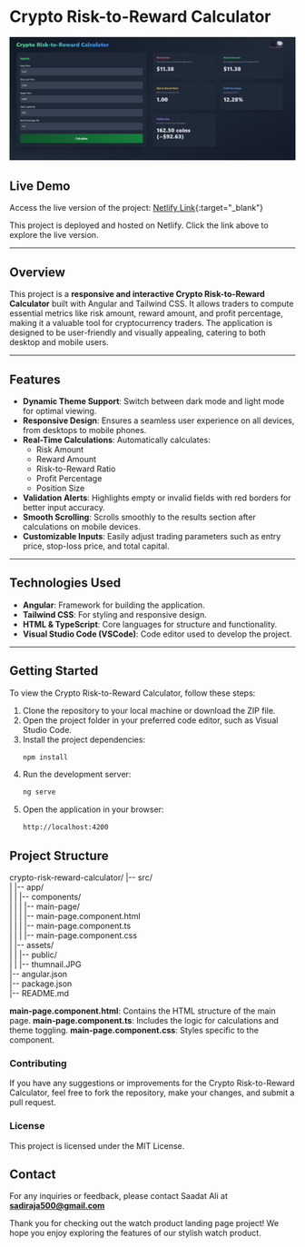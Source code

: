 # Crypto Risk-to-Reward Calculator
![Thumbnail for Crypto Risk-to-Reward Calculator](public/thumnail.JPG)

## Live Demo

Access the live version of the project: [Netlify Link](https://cryptotradecalculator.netlify.app/){:target="_blank"}

This project is deployed and hosted on Netlify. Click the link above to explore the live version.

---

## Overview

This project is a **responsive and interactive Crypto Risk-to-Reward Calculator** built with Angular and Tailwind CSS. It allows traders to compute essential metrics like risk amount, reward amount, and profit percentage, making it a valuable tool for cryptocurrency traders. The application is designed to be user-friendly and visually appealing, catering to both desktop and mobile users.

---

## Features

- **Dynamic Theme Support**: Switch between dark mode and light mode for optimal viewing.
- **Responsive Design**: Ensures a seamless user experience on all devices, from desktops to mobile phones.
- **Real-Time Calculations**: Automatically calculates:
  - Risk Amount
  - Reward Amount
  - Risk-to-Reward Ratio
  - Profit Percentage
  - Position Size
- **Validation Alerts**: Highlights empty or invalid fields with red borders for better input accuracy.
- **Smooth Scrolling**: Scrolls smoothly to the results section after calculations on mobile devices.
- **Customizable Inputs**: Easily adjust trading parameters such as entry price, stop-loss price, and total capital.

---

## Technologies Used

- **Angular**: Framework for building the application.
- **Tailwind CSS**: For styling and responsive design.
- **HTML & TypeScript**: Core languages for structure and functionality.
- **Visual Studio Code (VSCode)**: Code editor used to develop the project.

---

## Getting Started

To view the Crypto Risk-to-Reward Calculator, follow these steps:

1. Clone the repository to your local machine or download the ZIP file.  
2. Open the project folder in your preferred code editor, such as Visual Studio Code.  
3. Install the project dependencies:
   ```bash
   npm install
4. Run the development server:
   ```bash
   ng serve

5. Open the application in your browser:
   ```bash
   http://localhost:4200

## Project Structure
crypto-risk-reward-calculator/
|-- src/  
|   |-- app/  
|   |   |-- components/  
|   |   |   |-- main-page/  
|   |   |       |-- main-page.component.html  
|   |   |       |-- main-page.component.ts  
|   |   |       |-- main-page.component.css  
|   |-- assets/  
|   |   |-- public/  
|   |       |-- thumnail.JPG  
|-- angular.json  
|-- package.json  
|-- README.md  
  

**main-page.component.html**: Contains the HTML structure of the main page.
**main-page.component.ts**: Includes the logic for calculations and theme toggling.
**main-page.component.css**: Styles specific to the component.


### Contributing
If you have any suggestions or improvements for the Crypto Risk-to-Reward Calculator, feel free to fork the repository, make your changes, and submit a pull request.


### License
This project is licensed under the MIT License.

## Contact
For any inquiries or feedback, please contact Saadat Ali at **sadiraja500@gmail.com**

Thank you for checking out the watch product landing page project! We hope you enjoy exploring the features of our stylish watch product.

